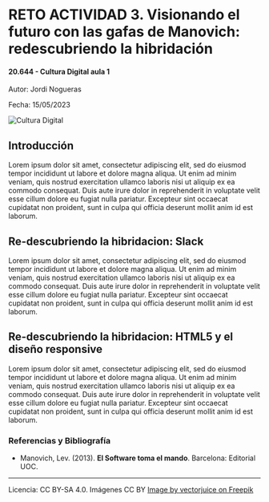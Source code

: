 # RETO ACTIVIDAD 3. Visionando el futuro con las gafas de Manovich: redescubriendo la hibridación

#### 20.644 - Cultura Digital aula 1

Autor: Jordi Nogueras 


Fecha: 15/05/2023 

![Cultura Digital](https://miro.medium.com/max/1400/0*9PyyNvrO2PcD3KuU.png) 



## Introducción


Lorem ipsum dolor sit amet, consectetur adipiscing elit, sed do eiusmod tempor incididunt ut labore et dolore magna aliqua. Ut enim ad minim veniam, quis nostrud exercitation ullamco laboris nisi ut aliquip ex ea commodo consequat. Duis aute irure dolor in reprehenderit in voluptate velit esse cillum dolore eu fugiat nulla pariatur. Excepteur sint occaecat cupidatat non proident, sunt in culpa qui officia deserunt mollit anim id est laborum.


## Re-descubriendo la hibridacion: Slack

Lorem ipsum dolor sit amet, consectetur adipiscing elit, sed do eiusmod tempor incididunt ut labore et dolore magna aliqua. Ut enim ad minim veniam, quis nostrud exercitation ullamco laboris nisi ut aliquip ex ea commodo consequat. Duis aute irure dolor in reprehenderit in voluptate velit esse cillum dolore eu fugiat nulla pariatur. Excepteur sint occaecat cupidatat non proident, sunt in culpa qui officia deserunt mollit anim id est laborum.



## Re-descubriendo la hibridacion: HTML5 y el diseño responsive

Lorem ipsum dolor sit amet, consectetur adipiscing elit, sed do eiusmod tempor incididunt ut labore et dolore magna aliqua. Ut enim ad minim veniam, quis nostrud exercitation ullamco laboris nisi ut aliquip ex ea commodo consequat. Duis aute irure dolor in reprehenderit in voluptate velit esse cillum dolore eu fugiat nulla pariatur. Excepteur sint occaecat cupidatat non proident, sunt in culpa qui officia deserunt mollit anim id est laborum.


### Referencias y Bibliografía

* Manovich, Lev. (2013). **El Software toma el mando**. Barcelona: Editorial UOC. 


----

Licencia: CC BY-SA 4.0. Imágenes CC BY [Image by vectorjuice on Freepik](https://www.freepik.com/free-vector/business-analyst-with-laptop-idea-lightbulb-waymark-decision-management-enterprise-analysis-decision-it-tool-decision-system-concept-illustration_11668547.htm#query=teams%20flow&position=0&from_view=search&track=ais)
